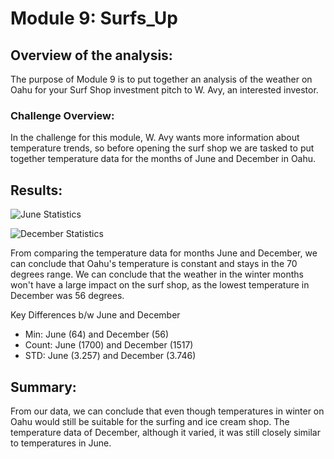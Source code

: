 # Module 9: Surfs_Up

## Overview of the analysis:
The purpose of Module 9 is to put together an analysis of the weather on Oahu for your Surf Shop investment pitch to W. Avy, an interested investor.

### Challenge Overview:
In the challenge for this module, W. Avy wants more information about temperature trends, so before opening the surf shop we are tasked to put together temperature data for the months of June and December in Oahu.

## Results:
![June Statistics](https://github.com/Ellla12/Module-9-Surfs_Up/junestatistics.PNG)

![December Statistics](https://github.com/Ellla12/Module-9-Surfs_Up/decemberstatistics.PNG)

From comparing the temperature data for months June and December, we can conclude that Oahu's temperature is constant and stays in the 70 degrees range. We can conclude that the weather in the winter months won't have a large impact on the surf shop, as the lowest temperature in December was 56 degrees.

Key Differences b/w June and December
- Min: June (64) and December (56)
- Count: June (1700) and December (1517)
- STD: June (3.257) and December (3.746)

## Summary:
From our data, we can conclude that even though temperatures in winter on Oahu would still be suitable for the surfing and ice cream shop. The temperature data of December, although it varied, it was still closely similar to temperatures in June.
